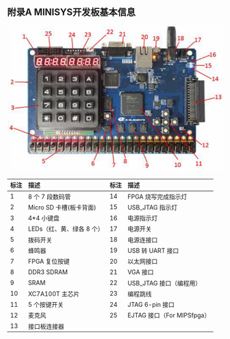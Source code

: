 ## 附录A MINISYS开发板基本信息

![](/assets/1-1.png)

| 标注 | 描述 | 标注 | 描述 |
| :--- | :--- | :--- | :--- |
| 1 | 8 个 7 段数码管 | 14 | FPGA 烧写完成指示灯 |
| 2 | Micro SD 卡槽\(板卡背面\) | 15 | USB\_JTAG 指示灯 |
| 3 | 4\*4 小键盘 | 16 | 电源指示灯 |
| 4 | LEDs（红、黄、绿各 8 个） | 17 | 电源开关 |
| 5 | 拨码开关 | 18 | 电源连接口 |
| 6 | 蜂鸣器 | 19 | USB 转 UART 接口 |
| 7 | FPGA 复位按键 | 20 | 以太网接口 |
| 8 | DDR3 SDRAM | 21 | VGA 接口 |
| 9 | SRAM | 22 | USB\_JTAG 接口（编程用） |
| 10 | XC7A100T 主芯片 | 23 | 编程跳线 |
| 11 | 5 个按键开关 | 24 | JTAG 6-pin 接口 |
| 12 | 麦克风 | 25 | EJTAG 接口（For MIPSfpga） |
| 13 | 接口板连接器 |  |  |



